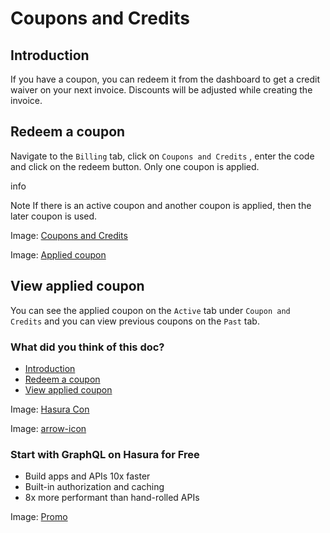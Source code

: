 # Coupons and Credits

## Introduction​

If you have a coupon, you can redeem it from the dashboard to get a credit waiver on your next invoice. Discounts will
be adjusted while creating the invoice.

## Redeem a coupon​

Navigate to the `Billing` tab, click on `Coupons and Credits` , enter the code and click on the redeem button. Only one
coupon is applied.

info

Note If there is an active coupon and another coupon is applied, then the later coupon is used.

Image: [ Coupons and Credits ](https://hasura.io/docs/assets/images/coupon_redemption-523332cf81e6669a0eb5277443a1e5b4.png)

Image: [ Applied coupon ](https://hasura.io/docs/assets/images/applied_coupon-5bab3282448d896f651a5852f257dda5.png)

## View applied coupon​

You can see the applied coupon on the `Active` tab under `Coupon and Credits` and you can view previous coupons on the `Past` tab.

### What did you think of this doc?

- [ Introduction ](https://hasura.io/docs/latest/hasura-cloud/account-management/billing/credits/#introduction)
- [ Redeem a coupon ](https://hasura.io/docs/latest/hasura-cloud/account-management/billing/credits/#redeem-a-coupon)
- [ View applied coupon ](https://hasura.io/docs/latest/hasura-cloud/account-management/billing/credits/#view-applied-coupon)


Image: [ Hasura Con ](https://res.cloudinary.com/dh8fp23nd/image/upload/v1686154570/hasura-con-2023/has-con-light-date_r2a2ud.png)

Image: [ arrow-icon ](https://res.cloudinary.com/dh8fp23nd/image/upload/v1683723549/main-web/chevron-right_ldbi7d.png)

### Start with GraphQL on Hasura for Free

- Build apps and APIs 10x faster
- Built-in authorization and caching
- 8x more performant than hand-rolled APIs


Image: [ Promo ](https://hasura.io/docs/assets/images/hasura-free-ff60e409244e0ea12b5a3045d1a9096b.png)